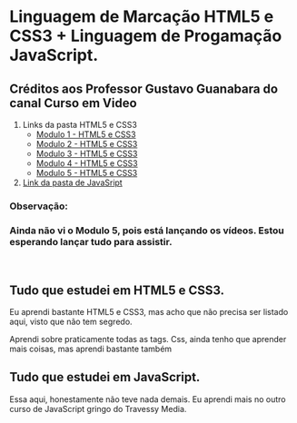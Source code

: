 # Linguagem de Marcação HTML5 e CSS3 + Linguagem de Progamação JavaScript.

   <h2>Créditos aos Professor Gustavo Guanabara do canal Curso em Video </h2>

   <ol type = "1">
      <li>
         Links da pasta HTML5 e CSS3
         <ul>
            <li> <a href="https://www.youtube.com/watch?v=Ejkb_YpuHWs&list=PLHz_AreHm4dkZ9-atkcmcBaMZdmLHft8n&ab_channel=CursoemV%C3%ADdeo" >Modulo 1 - HTML5 e CSS3</a> </li>
            <li> <a href="https://www.youtube.com/watch?v=vPNIAJ9B4hg&list=PLHz_AreHm4dlUpEXkY1AyVLQGcpSgVF8s&ab_channel=CursoemV%C3%ADdeo" >Modulo 2 - HTML5 e CSS3</a> </li>
            <li> <a href="https://www.youtube.com/watch?v=ofFgnDtn_1c&list=PLHz_AreHm4dmcAviDwiGgHbeEJToxbOpZ&ab_channel=CursoemV%C3%ADdeo" >Modulo 3  - HTML5 e CSS3</a> </li>
            <li> <a href="https://www.youtube.com/watch?v=zHKHMmEG9vE&list=PLHz_AreHm4dkcVCk2Bn_fdVQ81Fkrh6WT&ab_channel=CursoemV%C3%ADdeo" >Modulo 4 - HTML5 e CSS3</a> </li>
            <li> <a href="https://www.youtube.com/watch?v=rqvn_c2n9Eg&list=PLHz_AreHm4dn1bAtIJWFrugl5z2Ej_52d&ab_channel=CursoemV%C3%ADdeo" >Modulo 5 - HTML5 e CSS3</a> </li>
         </ul>
      </li>
      <li><a href= "https://www.youtube.com/watch?v=1-w1RfGIov4&list=PLHz_AreHm4dlsK3Nr9GVvXCbpQyHQl1o1&ab_channel=CursoemV%C3%ADdeo" > Link da pasta de JavaSript </a></li>
   </ol>

   <div>
      <h3> Observação: <h3>
         <p>Ainda não vi o Modulo 5, pois está lançando os vídeos. Estou esperando lançar tudo para assistir.</p>
   </div>
   <br>
 <h2>Tudo que estudei em HTML5 e CSS3.</h2>
   <p>Eu aprendi bastante HTML5 e CSS3, mas acho que não precisa ser listado aqui, visto que não tem segredo.</p>
   <p>Aprendi sobre praticamente todas as tags. Css, ainda tenho que aprender mais coisas, mas aprendi bastante também</p>


<h2>Tudo que estudei em JavaScript. </h2>
   <p>Essa aqui, honestamente não teve nada demais. Eu aprendi mais no outro curso de JavaScript gringo do Travessy Media.</p>


 
